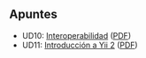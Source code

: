 ## Apuntes

- UD10: [Interoperabilidad](interoperabilidad.html)
  ([PDF](interoperabilidad.pdf))
- UD11: [Introducción a Yii 2](introduccion-a-yii2.html)
  ([PDF](introduccion-a-yii2.pdf))
